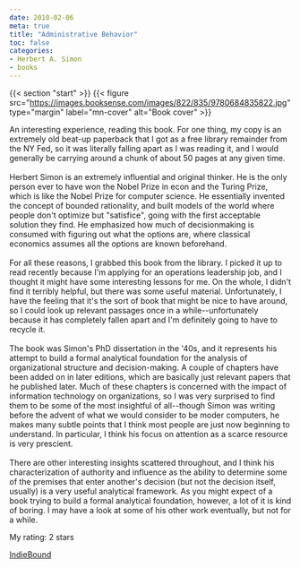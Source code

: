 ```yaml
---
date: 2010-02-06
meta: true
title: "Administrative Behavior"
toc: false
categories:
- Herbert A. Simon
- books
---
```


{{< section "start" >}}
{{< figure src="https://images.booksense.com/images/822/835/9780684835822.jpg" type="margin" label="mn-cover" alt="Book cover" >}}

An interesting experience, reading this book. For one thing, my copy is an extremely old beat-up paperback that I got as a free library remainder from the NY Fed, so it was literally falling apart as I was reading it, and I would generally be carrying around a chunk of about 50 pages at any given time.<br /><br />Herbert Simon is an extremely influential and original thinker. He is the only person ever to have won the Nobel Prize in econ and the Turing Prize, which is like the Nobel Prize for computer science. He essentially invented the concept of bounded rationality, and built models of the world where people don't optimize but "satisfice", going with the first acceptable solution they find. He emphasized how much of decisionmaking is consumed with figuring out what the options are, where classical economics assumes all the options are known beforehand.<br /><br />For all these reasons, I grabbed this book from the library. I picked it up to read recently because I'm applying for an operations leadership job, and I thought it might have some interesting lessons for me. On the whole, I didn't find it terribly helpful, but there was some useful material. Unfortunately, I have the feeling that it's the sort of book that might be nice to have around, so I could look up relevant passages once in a while--unfortunately because it has completely fallen apart and I'm definitely going to have to recycle it. <br /><br />The book was Simon's PhD dissertation in the '40s, and it represents his attempt to build a formal analytical foundation for the analysis of organizational structure and decision-making. A couple of chapters have been added on in later editions, which are basically just relevant papers that he published later. Much of these chapters is concerned with the impact of information technology on organizations, so I was very surprised to find them to be some of the most insightful of all--though Simon was writing before the advent of what we would consider to be moder computers, he makes many subtle points that I think most people are just now beginning to understand. In particular, I think his focus on attention as a scarce resource is very prescient. <br /><br />There are other interesting insights scattered throughout, and I think his characterization of authority and influence as the ability to determine some of the premises that enter another's decision (but not the decision itself, usually) is a very useful analytical framework. As you might expect of a book trying to build a formal analytical foundation, however, a lot of it is kind of boring. I may have a look at some of his other work eventually, but not for a while. 

My rating: 2 stars  

[IndieBound](https://www.indiebound.org/book/9780684835822)
